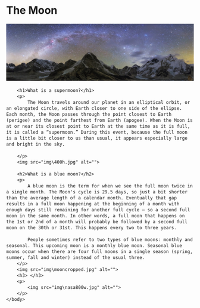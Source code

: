<html lang="en">
    <head>
		<meta charset="utf-8">
        <title>My home page</title>		
    </head>
   <body>
    <h1>The Moon</h1>	
    <img src="img\1500pixels.jpg" alt="">

		<h1>What is a supermoon?</h1>	
		<p>
			The Moon travels around our planet in an elliptical orbit, or an elongated circle, with Earth closer to one side of the ellipse. Each month, the Moon passes through the point closest to Earth (perigee) and the point farthest from Earth (apogee). When the Moon is at or near its closest point to Earth at the same time as it is full, it is called a “supermoon.” During this event, because the full moon is a little bit closer to us than usual, it appears especially large and bright in the sky.

        </p>  
        <img src="img\400h.jpg" alt="">
        
        <h2>What is a blue moon?</h2>
		<p>
			A blue moon is the term for when we see the full moon twice in a single month. The Moon's cycle is 29.5 days, so just a bit shorter than the average length of a calendar month. Eventually that gap results in a full moon happening at the beginning of a month with enough days still remaining for another full cycle ― so a second full moon in the same month. In other words, a full moon that happens on the 1st or 2nd of a month will probably be followed by a second full moon on the 30th or 31st. This happens every two to three years.  
			
			People sometimes refer to two types of blue moons: monthly and seasonal. This upcoming moon is a monthly blue moon. Seasonal blue moons occur when there are four full moons in a single season (spring, summer, fall and winter) instead of the usual three.
        </p>
        <img src="img\mooncropped.jpg" alt="">
        <h3> </h3>	
        <p>
            <img src="img\nasa800w.jpg" alt="">
        </p>
    </body>	
</html>
